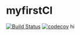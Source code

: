 # myfirstCI

[![Build Status](https://github.com/NicolasMatheisen/myfirstCI/actions/workflows/lint.yml/badge.svg?branch=main)](https://github.com/NicolasMatheisen/myfirstCI/actions)
[![codecov](https://codecov.io/github/NicolasMatheisen/myfirstCI/graph/badge.svg?token=2QRZKXAB35)](https://codecov.io/github/NicolasMatheisen/myfirstCI)
hi
